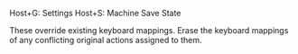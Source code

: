 Host+G: Settings
Host+S: Machine Save State

These override existing keyboard mappings. Erase the keyboard mappings of any conflicting original actions assigned to them.

